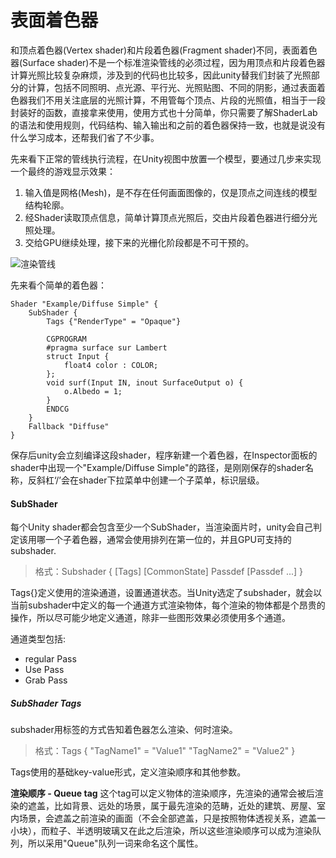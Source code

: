 # 表面着色器

和顶点着色器(Vertex shader)和片段着色器(Fragment shader)不同，表面着色器(Surface shader)不是一个标准渲染管线的必须过程，因为用顶点和片段着色器计算光照比较复杂麻烦，涉及到的代码也比较多，因此unity替我们封装了光照部分的计算，包括不同照明、点光源、平行光、光照贴图、不同的阴影，通过表面着色器我们不用关注底层的光照计算，不用管每个顶点、片段的光照值，相当于一段封装好的函数，直接拿来使用，使用方式也十分简单，你只需要了解ShaderLab的语法和使用规则，代码结构、输入输出和之前的着色器保持一致，也就是说没有什么学习成本，还帮我们省了不少事。  

先来看下正常的管线执行流程，在Unity视图中放置一个模型，要通过几步来实现一个最终的游戏显示效果：  
1. 输入值是网格(Mesh)，是不存在任何画面图像的，仅是顶点之间连线的模型结构轮廓。
2. 经Shader读取顶点信息，简单计算顶点光照后，交由片段着色器进行细分光照处理。
3. 交给GPU继续处理，接下来的光栅化阶段都是不可干预的。

![渲染管线](http://game.ceeger.com/forum/attachment/thumb/1305/thread/2_3106_7d01f3c9ec55e5d.png)


先来看个简单的着色器：
```
Shader "Example/Diffuse Simple" {
	SubShader {
		Tags {"RenderType" = "Opaque"}

		CGPROGRAM
		#pragma surface sur Lambert
		struct Input {
			float4 color : COLOR;
		};
		void surf(Input IN, inout SurfaceOutput o) {
			o.Albedo = 1;
		}
		ENDCG
	}
	Fallback "Diffuse"
}
```
保存后unity会立刻编译这段shader，程序新建一个着色器，在Inspector面板的shader中出现一个"Example/Diffuse Simple"的路径，是刚刚保存的shader名称，反斜杠‘/’会在shader下拉菜单中创建一个子菜单，标识层级。  

#### SubShader
每个Unity shader都会包含至少一个SubShader，当渲染面片时，unity会自己判定该用哪一个子着色器，通常会使用排列在第一位的，并且GPU可支持的subshader.  

> 格式：Subshader { [Tags] [CommonState] Passdef [Passdef ...] }  

Tags{}定义使用的渲染通道，设置通道状态。当Unity选定了subshader，就会以当前subshader中定义的每一个通道方式渲染物体，每个渲染的物体都是个昂贵的操作，所以尽可能少地定义通道，除非一些图形效果必须使用多个通道。  

通道类型包括:  
 - regular Pass
 - Use Pass
 - Grab Pass


##### SubShader Tags
subshader用标签的方式告知着色器怎么渲染、何时渲染。

> 格式：Tags { "TagName1" = "Value1" "TagName2" = "Value2" }

 Tags使用的基础key-value形式，定义渲染顺序和其他参数。  

**渲染顺序 - Queue tag**
这个tag可以定义物体的渲染顺序，先渲染的通常会被后渲染的遮盖，比如背景、远处的场景，属于最先渲染的范畴，近处的建筑、房屋、室内场景，会遮盖之前渲染的画面（不会全部遮盖，只是按照物体透视关系，遮盖一小块），而粒子、半透明玻璃又在此之后渲染，所以这些渲染顺序可以成为渲染队列，所以采用"Queue"队列一词来命名这个属性。
